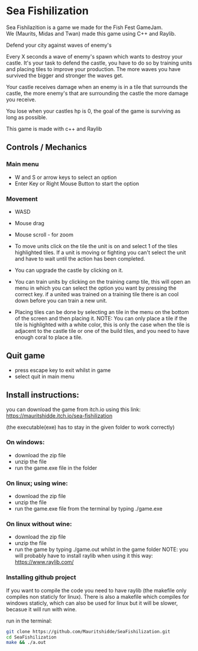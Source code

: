 # Sea Fishilization
Sea Fishilazition is a game we made for the Fish Fest GameJam.  
We (Maurits, Midas and Twan) made this game using C++ and Raylib.

Defend your city against waves of enemy's

Every X seconds a wave of enemy's spawn which wants to destroy your castle. It's your task to defend the castle, you have to do so by training units and placing tiles to improve your production. The more waves you have survived the bigger and stronger the waves get.

Your castle receives damage when an enemy is in a tile that surrounds the castle, the more enemy's that are surrounding the castle the more damage you receive.

You lose when your castles hp is 0, the goal of the game is surviving as long as possible.

This game is made with c++ and Raylib

## Controls / Mechanics

### Main menu
- W and S or arrow keys to select an option
- Enter Key or Right Mouse Button to start the option

### Movement
- WASD
- Mouse drag
- Mouse scroll - for zoom

- To  move units click on the tile the unit is on and select 1 of the tiles highlighted tiles. If a unit is moving or fighting you can't select the unit and have to wait until the action has been completed.

- You can upgrade the castle by clicking on it.

- You can train units by clicking on  the training camp tile, this will open an menu in which you can select the option you want by pressing the correct key. if a united was trained on a training tile there is an cool down before you can train a new unit.

- Placing tiles can be done by selecting an tile in the menu on the bottom of the screen and then placing it. NOTE: You can only place a tile if the tile is highlighted with a white color, this is only the case when the tile is adjacent to the castle tile or one of the build tiles, and you need to have enough coral to place a tile.


## Quit game
- press escape key to exit whilst in game
- select quit in main menu

## Install instructions:
you can download the game from itch.io using this link: https://mauritshidde.itch.io/sea-fishilization

(the executable(exe) has to stay in the given folder to work correctly)

### On windows:
- download the zip file
- unzip the file
- run the game.exe file in the folder

### On linux; using wine:
- download the zip file
- unzip the file
- run the game.exe file from the terminal by typing ./game.exe

### On linux without wine:
- download the zip file
- unzip the file
- run the game by typing ./game.out whilst in the game folder
NOTE: you will probably have to install raylib when using it this way: https://www.raylib.com/


### Installing github project
If you want to compile the code you need to have raylib (the makefile only compiles non staticly for linux).
There is also a makefile which compiles for windows staticly, which can also be used for linux but it will be slower, becasue it will run with wine.

run in the terminal:
```bash
git clone https://github.com/Mauritshidde/SeaFishilization.git
cd SeaFishilization
make && ./a.out
```
